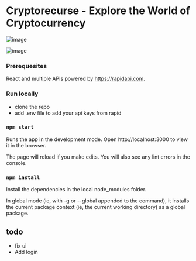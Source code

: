 # Cryptorecurse - Explore the World of Cryptocurrency

![image](https://user-images.githubusercontent.com/61587290/171090832-d82ab411-4350-41c5-9ff9-3bb18b268b95.png)

![image](https://user-images.githubusercontent.com/61587290/171090882-5254c8ac-791f-4d5f-b6aa-1df139a8f792.png)

### Prerequesites
 
 React and multiple APIs powered by https://rapidapi.com.
 
 ### Run locally
 - clone the repo 
 - add .env file to add your api keys from rapid
 
 
### `npm start`

Runs the app in the development mode.
Open http://localhost:3000 to view it in the browser.

The page will reload if you make edits.
You will also see any lint errors in the console.

### `npm install`

Install the dependencies in the local node_modules folder.

In global mode (ie, with -g or --global appended to the command), it installs the current package context (ie, the current working directory) as a global package.

## todo
- fix ui
- Add login
